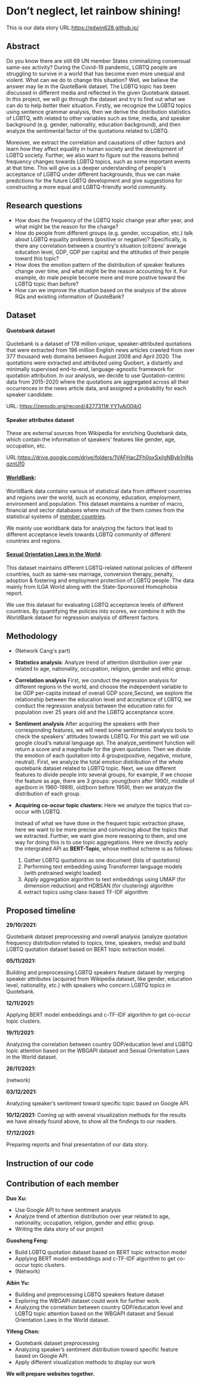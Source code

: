 # Don’t neglect, let rainbow shining!
This is our data story
URL:https://edwin628.github.io/
## Abstract

Do you know there are still 69 UN member States criminalizing consensual same-sex activity? During the Covid-19 pandemic, LGBTQ people are struggling to survive in a world that has become even more unequal and violent. What can we do to change this situation? Well, we believe the answer may lie in the QuoteBank dataset. The LGBTQ topic has been discussed in different media and reflected in the given Quotebank dataset. In this project, we will go through the dataset and try to find out what we can do to help better their situation. Firstly, we recognize the LGBTQ topics using sentence grammar analysis, then we derive the distribution statistics of LGBTQ, with related to other variables such as time, media, and speaker background (e.g. gender, nationality, education background), and then analyze the sentimental factor of the quotations related to LGBTQ. 

Moreover, we extract the correlation and causations of other factors and learn how they affect equality in human society and the development of LGBTQ society. Further, we also want to figure out the reasons behind frequency changes towards LGBTQ topics, such as some important events at that time. This will give us a deeper understanding of people's acceptance of LGBTQ under different backgrounds, thus we can make predictions for the future LGBTQ development and give suggestions for constructing a more equal and LGBTQ-friendly world community.

## Research questions

- How does the frequency of the LGBTQ topic change year after year, and what might be the reason for the change?
- How do people from different groups (e.g. gender, occupation, etc.) talk about LGBTQ equality problems (positive or negative)? Specifically, is there any correlation between a country's situation (citizens' average education level, GDP, GDP per capita) and the attitudes of their people toward this topic?
- How does the emotion pattern of the distribution of speaker features change over time, and what might be the reason accounting for it. For example, do male people become more and more postive toward the LGBTQ topic than before?
- How can we improve the situation based on the analysis of the above RQs and existing information of QuoteBank?

## Dataset

#### Quotebank dataset

Quotebank is a dataset of 178 million unique, speaker-attributed quotations that were extracted from 196 million English news articles crawled from over 377 thousand web domains between August 2008 and April 2020. The quotations were extracted and attributed using Quobert, a distantly and minimally supervised end-to-end, language-agnostic framework for quotation attribution. In our analysis, we decide to use Quotation-centric data from 2015-2020 where the quotations are aggregated across all their occurrences in the news article data, and assigned a probability for each speaker candidate. 

URL: https://zenodo.org/record/4277311#.YY1yAi00jb0 

#### Speaker attributes dataset

These are external sources from Wikipedia for enriching Quotebank data, which contain the information of speakers’ features like gender, age, occupation, etc.

URL:https://drive.google.com/drive/folders/1VAFHacZFh0oxSxilgNByb1nlNsqznUf0

#### [**WorldBank**](https://data.worldbank.org/):

  WorldBank data contains various of statistical data from different countries and regions over the world, such as economy, education, employment, environment and population. This dataset maintains a number of macro, financial and sector databases where much of the them comes from the statistical systems of [member countries](http://www.worldbank.org/en/about/leadership/members).

  We mainly use worldbank data for analyzing the factors that lead to different acceptance levels towards LGBTQ community of different countries and regions.

#### [**Sexual Orientation Laws in the World**](https://www.kaggle.com/mpwolke/cusersmarildownloadsomophobiacsv):

  This dataset maintains different LGBTQ-related national policies of different countries, such as same-sex marriage, conversion therapy, penalty, adoption & fostering and employment protection of LGBTQ people. The data mainly from ILGA World along with the State-Sponsored Homophobia report.

  We use this dataset for evaluating LGBTQ acceptance levels of different countries. By quantifying the policies into scores, we combine it with the WorldBank dataset for regression analysis of different factors.
## Methodology
- (Network Cang's part)
- **Statistics analysis**: Analyze trend of attention distribution over year related to age, nationality, occupation, religion, gender and ethic group.
- **Correlation analysis** First, we conduct the regression analysis for different regions in the world, and choose the independent variable to be GDP per-capita instead of overall GDP score,Second, we explore the relationship between the education level and acceptance of LGBTQ, we conduct the regression analysis between the education ratio for population over 25 years old and the LGBTQ accenptance score.
- **Sentiment analysis** After acquiring the speakers with their corresponding features, we will need some sentimental analysis tools to check the speakers' attitudes towards LGBTQ. For this part we will use google cloud's natural language api. The analyze_sentiment function will return a score and a magnitude for the given quotation. Then we divide the emotion of each quotation into 4 groups(positive, negative, mixture, neutral). First, we analyze the total emotion distribution of the whole quotebank dataset related to LGBTQ topic. Next, we use different features to divide people into several groups, for example, if we choose the feature as age, there are 3 groups: young(born after 1990), middle of age(born in 1960-1989), old(born before 1959), then we analyze the distribution of each group.
- **Acquiring co-occur topic clusters:** 
  Here we analyze the topics that co-occur with LGBTQ.

  Instead of what we have done in the frequent topic extraction phase, here we want to be more precise and convincing about the topics that we extracted. Further, we want give more reasoning to them, and one way for doing this is to use topic aggregations. Here we directly apply the intergrated API as **BERT-Topic**, whose method scheme is as follows:

  1. Gather LGBTQ quotations as one document (lists of quotations)
  2. Performing text embedding using Transformer language models (with pretrained weight loaded)
  3. Apply aggregation algorithm to text embeddings using UMAP (for dimension reduction) and HDBSAN (for clustering) algorithm
  4. extract topics using class-based TF-IDF algorithm

## Proposed timeline

**29/10/2021:** 

Quotebank dataset preprocessing and overall analysis (analyze quotation frequency distribution related to topics, time, speakers, media) and build LGBTQ quotation dataset based on BERT topic extraction model.

**05/11/2021:** 

Building and preprocessing LGBTQ speakers feature dataset by merging speaker attributes (acquired from Wikipedia dataset, like gender, education level, nationality, etc.) with speakers who concern LGBTQ topics in Quotebank.

**12/11/2021:** 

Applying BERT model embeddings and c-TF-IDF algorithm to get co-occur topic clusters.

**19/11/2021:** 

Analyzing the correlation between country GDP/education level and LGBTQ topic attention based on the WBGAPI dataset and Sexual Orientation Laws in the World dataset.

**26/11/2021:** 

(network)

**03/12/2021:** 

Analyzing speaker’s sentiment toward specific topic based on Google API.

**10/12/2021:**
Coming up with several visualization methods for the results we have already found above, to show all the findings to our readers.

**17/12/2021:** 

Preparing reports and final presentation of our data story.
## Instruction of our code

## Contribution of each member

**Duo Xu:** 

- Use Google API to have sentiment analysis 
- Analyze trend of attention distribution over year related to age, nationality, occupation, religion, gender and ethic group.
- Writing the data story of our project


**Guosheng Feng:** 

- Build LGBTQ quotation dataset based on BERT topic extraction model  
- Applying BERT model embeddings and c-TF-IDF algorithm to get co-occur topic clusters.
- (Network)

**Aibin Yu:** 

- Building and preprocessing LGBTQ speakers feature dataset 
- Exploring the WBGAPI dataset could work for further work. 
- Analyzing the correlation between country GDP/education level and LGBTQ topic attention based on the WBGAPI dataset and Sexual Orientation Laws in the World dataset.

**Yifeng Chen:** 

- Quotebank dataset preprocessing 
- Analyzing speaker’s sentiment distribution toward specific feature based on Google API.
- Apply different visualization methods to display our work

**We will prepare websites together.**

